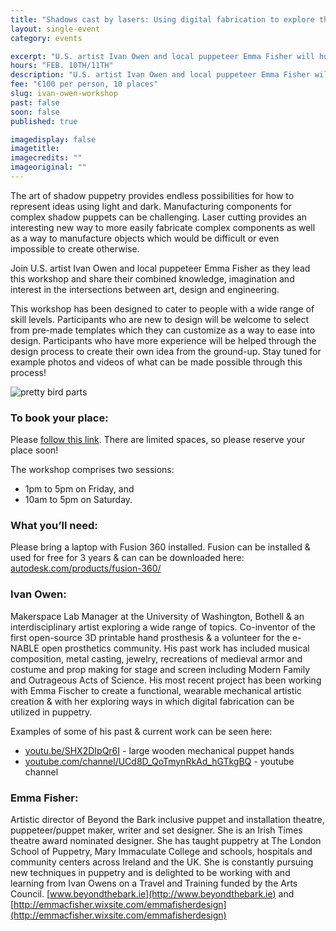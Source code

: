 ```yaml
---
title: "Shadows cast by lasers: Using digital fabrication to explore the beauty of light & movement"
layout: single-event
category: events

excerpt: "U.S. artist Ivan Owen and local puppeteer Emma Fisher will host an imaginative masterclass to guide you through designing & building your own laser cut mechanical shadow puppets! For professionals and beginners alike."
hours: "FEB. 10TH/11TH"
description: "U.S. artist Ivan Owen and local puppeteer Emma Fisher will host an imaginative masterclass to guide you through designing & building your own laser cut mechanical shadow puppets! For professionals and beginners alike."
fee: "€100 per person, 10 places"
slug: ivan-owen-workshop
past: false
soon: false
published: true

imagedisplay: false
imagetitle:
imagecredits: ""
imageoriginal: ""
---
```


The art of shadow puppetry provides endless possibilities for how to represent ideas using light and dark. Manufacturing components for complex shadow puppets can be challenging. Laser cutting provides an interesting new way to more easily fabricate complex components as well as a way to manufacture objects which would be difficult or even impossible to create otherwise.

Join U.S. artist Ivan Owen and local puppeteer Emma Fisher as they lead this workshop and share their combined knowledge, imagination and interest in the intersections between art, design and engineering.

This workshop has been designed to cater to people with a wide range of skill levels. Participants who are new to design will be welcome to select from pre-made templates which they can customize as a way to ease into design. Participants who have more experience will be helped through the design process to create their own idea from the ground-up. Stay tuned for example photos and videos of what can be made possible through this process!

![pretty bird parts]({{site.url}}/collection_events/2017-02-10-EVENT-ivan-owen-workshop2.jpg)

### To book your place:
Please [follow this link](https://fablablimerick.ticketleap.com/workshop-ivan-owen/). There are limited spaces, so please reserve your place soon!

The workshop comprises two sessions:
 + 1pm to 5pm on Friday, and
 + 10am to 5pm on Saturday.

### What you’ll need:
Please bring a laptop with Fusion 360 installed. Fusion can be installed & used for free for 3 years & can can be downloaded here: [autodesk.com/products/fusion-360/](http://www.autodesk.com/products/fusion-360/)

### Ivan Owen:
Makerspace Lab Manager at the University of Washington, Bothell & an interdisciplinary artist exploring a wide range of topics. Co-inventor of the first open-source 3D printable hand prosthesis & a volunteer for the e-NABLE open prosthetics community. His past work has included musical composition, metal casting, jewelry, recreations of medieval armor and costume and prop making for stage and screen including Modern Family and Outrageous Acts of Science. His most recent project has been working with Emma Fischer to create a functional, wearable mechanical artistic creation & with her exploring ways in which digital fabrication can be utilized in puppetry.

Examples of some of his past & current work can be seen here:
* [youtu.be/SHX2DIpQr6I](https://youtu.be/SHX2DIpQr6I) - large wooden mechanical puppet hands
* [youtube.com/channel/UCd8D_QoTmynRkAd_hGTkgBQ](https://www.youtube.com/channel/UCd8D_QoTmynRkAd_hGTkgBQ) - youtube channel

### Emma Fisher:
Artistic director of Beyond the Bark inclusive puppet and installation theatre, puppeteer/puppet maker, writer and set designer. She is an Irish Times theatre award nominated designer. She has taught puppetry at The London School of Puppetry, Mary Immaculate College and schools, hospitals and community centers across Ireland and the UK. She is constantly pursuing new techniques in puppetry and is delighted to be working with and learning from Ivan Owens on a Travel and Training funded by the Arts Council. [www.beyondthebark.ie](http://www.beyondthebark.ie) and [http://emmacfisher.wixsite.com/emmafisherdesign](http://emmacfisher.wixsite.com/emmafisherdesign)
